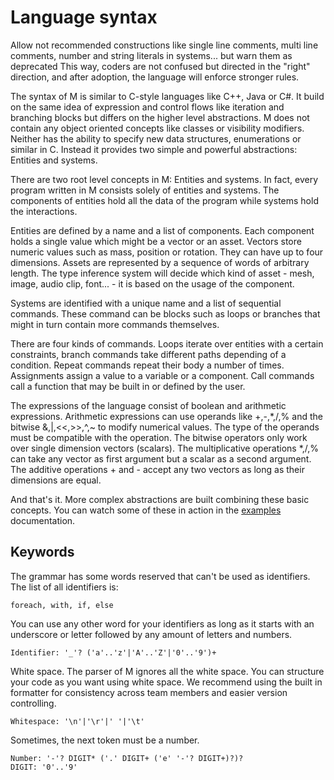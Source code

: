 # Language syntax

Allow not recommended constructions like single line comments, multi line
comments, number and string literals in systems... but warn them as deprecated
This way, coders are not confused but directed in the "right" direction, and
after adoption, the language will enforce stronger rules.

The syntax of M is similar to C-style languages like C++, Java or C#. It build
on the same idea of expression and control flows like iteration and branching
blocks but differs on the higher level abstractions. M does not contain any
object oriented concepts like classes or visibility modifiers. Neither has the
ability to specify new data structures, enumerations or similar in C.
Instead it provides two simple and powerful abstractions: Entities and systems.

There are two root level concepts in M: Entities and systems. In fact, every
program written in M consists solely of entities and systems. The components of
entities hold all the data of the program while systems hold the interactions.

Entities are defined by a name and a list of components. Each component holds a
single value which might be a vector or an asset. Vectors store numeric values
such as mass, position or rotation. They can have up to four dimensions. Assets
are represented by a sequence of words of arbitrary length. The type inference
system will decide which kind of asset - mesh, image, audio clip, font... - it
is based on the usage of the component.

Systems are identified with a unique name and a list of sequential commands.
These command can be blocks such as loops or branches that might in turn contain
more commands themselves.

There are four kinds of commands. Loops iterate over entities with a certain
constraints, branch commands take different paths depending of a condition.
Repeat commands repeat their body a number of times. Assignments assign a value
to a variable or a component. Call commands call a function that may be built in
or defined by the user.

The expressions of the language consist of boolean and arithmetic expressions.
Arithmetic expressions can use operands like +,-,*,/,% and the bitwise
&,|,<<,>>,^,~ to modify numerical values. The type of the operands must be
compatible with the operation. The bitwise operators only work over single
dimension vectors (scalars). The multiplicative operations *,/,% can take any
vector as first argument but a scalar as a second argument. The additive
operations + and - accept any two vectors as long as their dimensions are equal.

And that's it. More complex abstractions are built combining these basic
concepts. You can watch some of these in action in the [examples] documentation.

## Keywords

The grammar has some words reserved that can't be used as identifiers. The list
of all identifiers is:

    foreach, with, if, else

You can use any other word for your identifiers as long as it starts with an
underscore or letter followed by any amount of letters and numbers.

    Identifier: '_'? ('a'..'z'|'A'..'Z'|'0'..'9')+

White space. The parser of M ignores all the white space. You can structure your
code as you want using white space. We recommend using the built in formatter
for consistency across team members and easier version controlling.

    Whitespace: '\n'|'\r'|' '|'\t'

Sometimes, the next token must be a number.

    Number: '-'? DIGIT* ('.' DIGIT+ ('e' '-'? DIGIT+)?)?
    DIGIT: '0'..'9'

[examples]: ./../../0.%20Beginner%20guide/2.%20Guided%20examples/README.md

